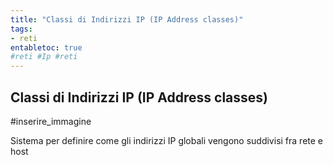 ```yaml
---
title: "Classi di Indirizzi IP (IP Address classes)"
tags:
- reti 
entabletoc: true
#reti #Ip #reti 
---
```



## Classi di Indirizzi IP (IP Address classes)
#inserire_immagine 

Sistema per definire come gli indirizzi IP  globali vengono suddivisi fra rete e host
